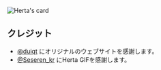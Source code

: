 ![Herta's card](/assets/img/card_ja.jpg)

<!-- Note to Localiser: The following is machine-translated, please remove this comment once a human reviewer has fixed this. -->

## クレジット

<ul>
    <li>
        <a href="https://github.com/duiqt">@duiqt</a> にオリジナルのウェブサイトを感謝します。
    </li>
    <li>
        <a href="https://twitter.com/Seseren_kr">@Seseren_kr</a> にHerta GIFを感謝します。
    </li>
</ul>
